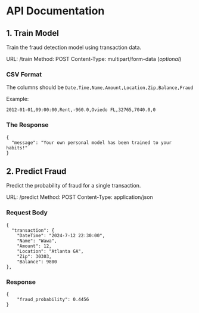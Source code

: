 # API Documentation

## 1. Train Model
Train the fraud detection model using transaction data.

URL: /train
Method: POST
Content-Type: multipart/form-data (*optional*)

### CSV Format

The columns should be `Date,Time,Name,Amount,Location,Zip,Balance,Fraud`

Example:

```
2012-01-01,09:00:00,Rent,-960.0,Oviedo FL,32765,7040.0,0
```

### The Response

```
{
  "message": "Your own personal model has been trained to your habits!"
}
```

## 2. Predict Fraud

Predict the probability of fraud for a single transaction.

URL: /predict
Method: POST
Content-Type: application/json

### Request Body
```
{
  "transaction": {
    "DateTime": "2024-7-12 22:30:00",
    "Name": "Wawa",
    "Amount": 12,
    "Location": "Atlanta GA",
    "Zip": 30303,
    "Balance": 9800
},
```

### Response
```
{
    "fraud_probability": 0.4456
}
```